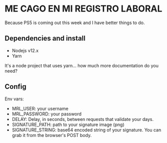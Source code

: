# ME CAGO EN MI REGISTRO LABORAL

Because PS5 is coming out this week and I have better things to do.

## Dependencies and install

- Nodejs v12.x
- Yarn

It's a node project that uses yarn... how much more documentation do you need?

## Config

Env vars:

- MRL_USER: your username
- MRL_PASSWORD: your password
- DELAY: Delay, in seconds, between requests that validate your days.
- SIGNATURE_PATH: path to your signature image (png)
- SIGNATURE_STRING: base64 encoded string of your signature. You can grab it from the browser's POST body.
